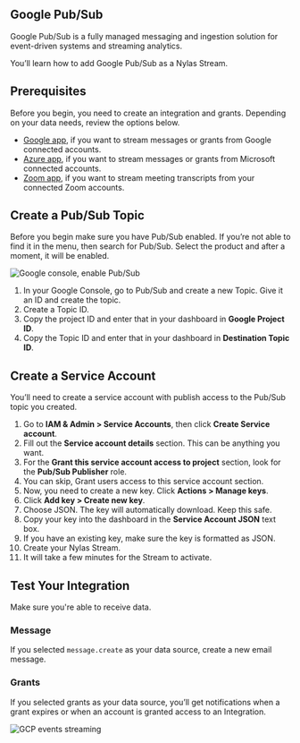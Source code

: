 ## Google Pub/Sub

Google Pub/Sub is a fully managed messaging and ingestion solution for event-driven systems and streaming analytics.

You’ll learn how to add Google Pub/Sub as a Nylas Stream.

## Prerequisites[](https://developer.nylas.com/docs/streams/google-pub-sub/#prerequisites)

Before you begin, you need to create an integration and grants. Depending on your data needs, review the options below.

-   [Google app](https://developer.nylas.com/docs/streams/google-app/), if you want to stream messages or grants from Google connected accounts.
-   [Azure app](https://developer.nylas.com/docs/streams/azure-app/), if you want to stream messages or grants from Microsoft connected accounts.
-   [Zoom app](https://developer.nylas.com/docs/streams/zoom-transcripts/), if you want to stream meeting transcripts from your connected Zoom accounts.

## Create a Pub/Sub Topic[](https://developer.nylas.com/docs/streams/google-pub-sub/#create-a-pub/sub-topic)

Before you begin make sure you have Pub/Sub enabled. If you’re not able to find it in the menu, then search for Pub/Sub. Select the product and after a moment, it will be enabled.

![Google console, enable Pub/Sub](https://developer.nylas.com/_images/streams/google_pub_sub_enable.png)

1.  In your Google Console, go to Pub/Sub and create a new Topic. Give it an ID and create the topic.
2.  Create a Topic ID.
3.  Copy the project ID and enter that in your dashboard in **Google Project ID**.
4.  Copy the Topic ID and enter that in your dashboard in **Destination Topic ID**.

## Create a Service Account[](https://developer.nylas.com/docs/streams/google-pub-sub/#create-a-service-account)

You’ll need to create a service account with publish access to the Pub/Sub topic you created.

1.  Go to **IAM & Admin > Service Accounts**, then click **Create Service account**.
2.  Fill out the **Service account details** section. This can be anything you want.
3.  For the **Grant this service account access to project** section, look for the **Pub/Sub Publisher** role.
4.  You can skip, Grant users access to this service account section.
5.  Now, you need to create a new key. Click **Actions > Manage keys**.
6.  Click **Add key > Create new key**.
7.  Choose JSON. The key will automatically download. Keep this safe.
8.  Copy your key into the dashboard in the **Service Account JSON** text box.
9.  If you have an existing key, make sure the key is formatted as JSON.
10.  Create your Nylas Stream.
11.  It will take a few minutes for the Stream to activate.

## Test Your Integration[](https://developer.nylas.com/docs/streams/google-pub-sub/#test-your-integration)

Make sure you're able to receive data.

### Message[](https://developer.nylas.com/docs/streams/google-pub-sub/#message)

If you selected `message.create` as your data source, create a new email message.

### Grants[](https://developer.nylas.com/docs/streams/google-pub-sub/#grants)

If you selected grants as your data source, you’ll get notifications when a grant expires or when an account is granted access to an Integration.

![GCP events streaming](https://developer.nylas.com/_images/streams/gcp_events.png)